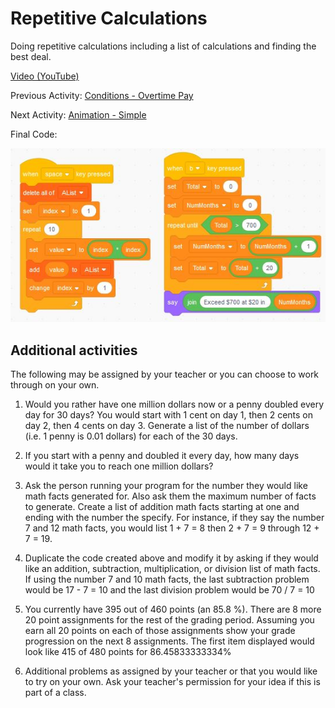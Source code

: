 # Repetitive Calculations

Doing repetitive calculations including a list of calculations and finding the best deal.

[Video (YouTube)](https://youtu.be/3ierxxPpWUU)

Previous Activity: [Conditions - Overtime Pay](https://github.com/teachintech90/math.code/blob/main/Scratch/004-Conditions-Overtime-Pay/README.md)

Next Activity: [Animation - Simple](https://github.com/teachintech90/math.code/blob/main/Scratch/010-Animation-Simple/README.md)

Final Code:

<img src="Calc-Repeat.JPG">

## Additional activities

The following may be assigned by your teacher or you can choose to work through on your own.

1. Would you rather have one million dollars now or a penny doubled every day for 30 days?  You would start with 1 cent on day 1, then 2 cents on day 2, then 4 cents on day 3.  Generate a list of the number of dollars (i.e. 1 penny is 0.01 dollars) for each of the 30 days.

1. If you start with a penny and doubled it every day, how many days would it take you to reach one million dollars?

1. Ask the person running your program for the number they would like math facts generated for.  Also ask them the maximum number of facts to generate.  Create a list of addition math facts starting at one and ending with the number the specify.  For instance, if they say the number 7 and 12 math facts, you would list 1 + 7 = 8 then 2 + 7 = 9 through 12 + 7 = 19.

1. Duplicate the code created above and modify it by asking if they would like an addition, subtraction, multiplication, or division list of math facts.  If using the number 7 and 10 math facts, the last subtraction problem would be 17 - 7 = 10 and the last division problem would be 70 / 7 = 10

1. You currently have 395 out of 460 points (an 85.8 %).  There are 8 more 20 point assignments for the rest of the grading period.  Assuming you earn all 20 points on each of those assignments show your grade progression on the next 8 assignments. The first item displayed would look like 415 of 480 points for 86.45833333334% 

1. Additional problems as assigned by your teacher or that you would like to try on your own. Ask your teacher's permission for your idea if this is part of a class.
